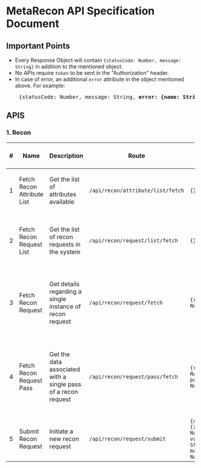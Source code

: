 # MetaRecon API Specification Document

## Important Points
- Every Response Object will contain `{statusCode: Number, message: String}` in addition to the mentioned object.
- No APIs require `token` to be sent in the "Authorization" header.
- In case of error, an additional `error` attribute in the object mentioned above. For example:
<pre>
    {statusCode: Number, message: String, <b>error: {name: String, details: String}</b>}
</pre>

## APIS
### 1. Recon

|#|Name|Description|Route|Request Object|Request Type|Response Object (Success)|
|-|-|-|-|-|-|-|
|1|Fetch Recon Attribute List|Get the list of attributes available|`/api/recon/attribute/list/fetch`|`{}`|`POST`|`{attributes: [{id: Number, name: String, type: String}]}`|
|2|Fetch Recon Request List|Get the list of recon requests in the system|`/api/recon/request/list/fetch`|`{}`|`POST`|`{requests: [{id: Number, maxPasses: Number, completed: Boolean, createdAt: Date}]}`|
|3|Fetch Recon Request|Get details regarding a single instance of recon request|`/api/recon/request/fetch`|`{requestId: Number}`|`POST`|`{maxPasses: Number, passes: [{id: Number, createdAt: Date, completedAt: Date/Null}], completed: Boolean}`|
|4|Fetch Recon Request Pass|Get the data associated with a single pass of a recon request|`/api/recon/request/pass/fetch`|`{requestId: Number, passId: Number}`|`POST`|`{passes: [{tools: [{id: Number, name: String, result: [{name: String, type: String, value: String}]]]}`|
|5|Submit Recon Request|Initiate a new recon request|`/api/recon/request/submit`|`{attribute: {id: Number, value: String}, maxPasses: Number}`|`POST`|`{id: Number, maxPasses: Number, completed: Boolean, createdAt: Date}`|